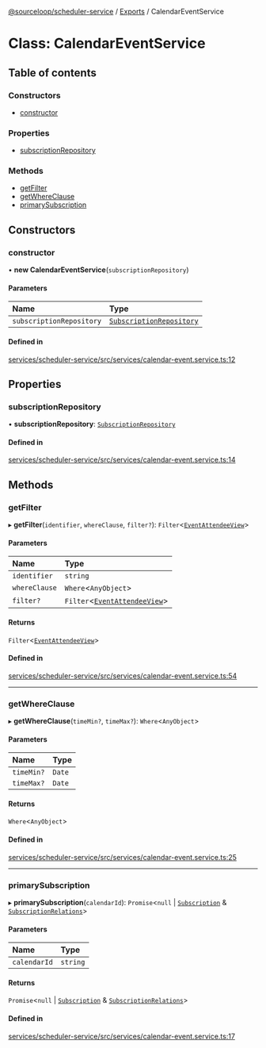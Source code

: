 [@sourceloop/scheduler-service](../README.md) / [Exports](../modules.md) / CalendarEventService

# Class: CalendarEventService

## Table of contents

### Constructors

- [constructor](CalendarEventService.md#constructor)

### Properties

- [subscriptionRepository](CalendarEventService.md#subscriptionrepository)

### Methods

- [getFilter](CalendarEventService.md#getfilter)
- [getWhereClause](CalendarEventService.md#getwhereclause)
- [primarySubscription](CalendarEventService.md#primarysubscription)

## Constructors

### constructor

• **new CalendarEventService**(`subscriptionRepository`)

#### Parameters

| Name | Type |
| :------ | :------ |
| `subscriptionRepository` | [`SubscriptionRepository`](SubscriptionRepository.md) |

#### Defined in

[services/scheduler-service/src/services/calendar-event.service.ts:12](https://github.com/sourcefuse/loopback4-microservice-catalog/blob/00e854d46/services/scheduler-service/src/services/calendar-event.service.ts#L12)

## Properties

### subscriptionRepository

• **subscriptionRepository**: [`SubscriptionRepository`](SubscriptionRepository.md)

#### Defined in

[services/scheduler-service/src/services/calendar-event.service.ts:14](https://github.com/sourcefuse/loopback4-microservice-catalog/blob/00e854d46/services/scheduler-service/src/services/calendar-event.service.ts#L14)

## Methods

### getFilter

▸ **getFilter**(`identifier`, `whereClause`, `filter?`): `Filter`<[`EventAttendeeView`](EventAttendeeView.md)\>

#### Parameters

| Name | Type |
| :------ | :------ |
| `identifier` | `string` |
| `whereClause` | `Where`<`AnyObject`\> |
| `filter?` | `Filter`<[`EventAttendeeView`](EventAttendeeView.md)\> |

#### Returns

`Filter`<[`EventAttendeeView`](EventAttendeeView.md)\>

#### Defined in

[services/scheduler-service/src/services/calendar-event.service.ts:54](https://github.com/sourcefuse/loopback4-microservice-catalog/blob/00e854d46/services/scheduler-service/src/services/calendar-event.service.ts#L54)

___

### getWhereClause

▸ **getWhereClause**(`timeMin?`, `timeMax?`): `Where`<`AnyObject`\>

#### Parameters

| Name | Type |
| :------ | :------ |
| `timeMin?` | `Date` |
| `timeMax?` | `Date` |

#### Returns

`Where`<`AnyObject`\>

#### Defined in

[services/scheduler-service/src/services/calendar-event.service.ts:25](https://github.com/sourcefuse/loopback4-microservice-catalog/blob/00e854d46/services/scheduler-service/src/services/calendar-event.service.ts#L25)

___

### primarySubscription

▸ **primarySubscription**(`calendarId`): `Promise`<``null`` \| [`Subscription`](Subscription.md) & [`SubscriptionRelations`](../interfaces/SubscriptionRelations.md)\>

#### Parameters

| Name | Type |
| :------ | :------ |
| `calendarId` | `string` |

#### Returns

`Promise`<``null`` \| [`Subscription`](Subscription.md) & [`SubscriptionRelations`](../interfaces/SubscriptionRelations.md)\>

#### Defined in

[services/scheduler-service/src/services/calendar-event.service.ts:17](https://github.com/sourcefuse/loopback4-microservice-catalog/blob/00e854d46/services/scheduler-service/src/services/calendar-event.service.ts#L17)
